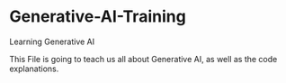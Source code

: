 # Generative-AI-Training
Learning Generative AI

This File is going to teach us all about Generative AI, as well as the code explanations.
